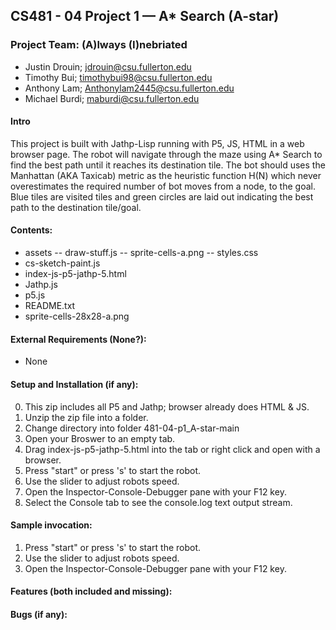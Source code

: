 ## CS481 - 04 Project 1 — A* Search (A-star)
### Project Team: (A)lways (I)nebriated
- Justin Drouin; jdrouin@csu.fullerton.edu
- Timothy Bui; timothybui98@csu.fullerton.edu
- Anthony Lam; Anthonylam2445@csu.fullerton.edu
- Michael Burdi; maburdi@csu.fullerton.edu
#### Intro
This project is built with Jathp-Lisp running with P5, JS, HTML in a web browser page.
The robot will navigate through the maze using A* Search to find the best path until it
reaches its destination tile. The bot should uses the Manhattan (AKA Taxicab) metric as
the heuristic function H(N) which never overestimates the required number of bot
moves from a node, to the goal. Blue tiles are visited tiles and green circles are laid
out indicating the best path to the destination tile/goal.

#### Contents:
- assets
-- draw-stuff.js
-- sprite-cells-a.png
-- styles.css
- cs-sketch-paint.js
- index-js-p5-jathp-5.html
- Jathp.js
- p5.js
- README.txt
- sprite-cells-28x28-a.png  
#### External Requirements (None?):
- None
#### Setup and Installation (if any):
0. This zip includes all P5 and Jathp; browser already does HTML & JS.
1. Unzip the zip file into a folder.
2. Change directory into folder 481-04-p1_A-star-main
3. Open your Broswer to an empty tab.
4. Drag index-js-p5-jathp-5.html into the tab or right click and open with a browser.
5. Press "start" or press 's' to start the robot.
6. Use the slider to adjust robots speed.
7. Open the Inspector-Console-Debugger pane with your F12 key.
8. Select the Console tab to see the console.log text output stream.
#### Sample invocation:
1. Press "start" or press 's' to start the robot.
2. Use the slider to adjust robots speed.
3. Open the Inspector-Console-Debugger pane with your F12 key.
#### Features (both included and missing):
#### Bugs (if any):
